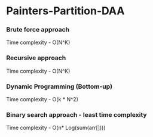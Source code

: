 # Painters-Partition-DAA
### Brute force approach
Time complexity - O(N^K)
### Recursive approach
Time complexity - O(N^K)
### Dynamic Programming (Bottom-up)
Time complexity - O(k * N^2)
### Binary search approach - least time complexity 
Time complexity - O(n* Log(sum(arr[])))
